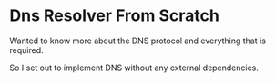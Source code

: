 # Dns Resolver From Scratch

Wanted to know more about the DNS protocol and everything that is required. 

So I set out to implement DNS without any external dependencies.